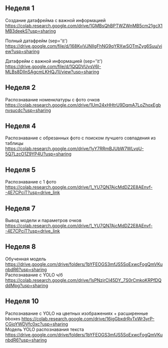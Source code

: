 ## Неделя 1

Создание датафрейма с важной информацией https://colab.research.google.com/drive/1GMBsQhBPTWZWnMB5cm21gcX1MB3deekS?usp=sharing

Полный датафрейм (sep='\t') https://drive.google.com/file/d/168KviVJNIlgFhNG9qYRXwSOTmZyg6Suu/view?usp=sharing

Датафрейм с важной информацией (sep='\t') https://drive.google.com/file/d/1QQDVUvsV6I-MLBs8DIlnSAgcmLKHQJ1I/view?usp=sharing

## Неделя 2

Распознавание номенклатуры с фото очков https://colab.research.google.com/drive/1Um24xHHtrU9DqmA7LoZhoxEgbnvsucdc?usp=sharing

## Неделя 4

Распознавание с обрезанных фото с поиском лучшего совпадения из таблицы https://colab.research.google.com/drive/1yY7RRmBJUbW7WLvqU-5Q7LzcO1Z9YP4U?usp=sharing

## Неделя 5

Распознавание с 1 фото https://colab.research.google.com/drive/1_YU7QN7AicMdDZ2E8AEnvf--4E7CPciT?usp=drive_link

## Неделя 7

Вывод модели и параметров очков https://colab.research.google.com/drive/1_YU7QN7AicMdDZ2E8AEnvf--4E7CPciT?usp=drive_link

## Неделя 8

Обученная модель https://drive.google.com/drive/folders/1bYFEOGS3mfJS5SoExwcFogQmVKunbdR6?usp=sharing  
Распознавание с YOLO ч/б https://colab.research.google.com/drive/1sPNzjrCI45DY_7S0rCmkoKRPfDQddMpg?usp=sharing

## Неделя 10

Распознавание с YOLO на цветных изображениях + расширенные bboxes https://colab.research.google.com/drive/16jgGbxdrRvTxWr3yrP-CGjoYWDVfc0xc?usp=sharing  
Модель YOLO распознавания текста https://drive.google.com/drive/folders/1bYFEOGS3mfJS5SoExwcFogQmVKunbdR6?usp=sharing
